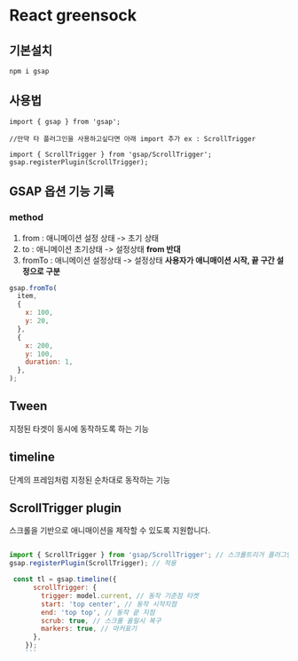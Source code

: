 # React greensock

## 기본설치

```
npm i gsap
```

## 사용법

```
import { gsap } from 'gsap';

//만약 타 플러그인을 사용하고싶다면 아래 import 추가 ex : ScrollTrigger

import { ScrollTrigger } from 'gsap/ScrollTrigger';
gsap.registerPlugin(ScrollTrigger);

```

## GSAP 옵션 기능 기록

### method

1. from : 애니메이션 설정 상태 -> 초기 상태
2. to : 애니메이션 초기상태 -> 설정상태 **from 반대**
3. fromTo : 애니메이션 설정상태 -> 설정상태 **사용자가 애니매이션 시작, 끝 구간 설정으로 구분**

```js
gsap.fromTo(
  item,
  {
    x: 100,
    y: 20,
  },
  {
    x: 200,
    y: 100,
    duration: 1,
  },
);
```

## Tween

지정된 타겟이 동시에 동작하도록 하는 기능

## timeline

단계의 프레임처럼 지정된 순차대로 동작하는 기능

## ScrollTrigger plugin

스크롤을 기반으로 애니매이션을 제작할 수 있도록 지원합니다.

````js

import { ScrollTrigger } from 'gsap/ScrollTrigger'; // 스크롤트리거 플러그인 불러오기
gsap.registerPlugin(ScrollTrigger); // 적용

 const tl = gsap.timeline({
      scrollTrigger: {
        trigger: model.current, // 동작 기준점 타켓
        start: 'top center', // 동작 시작지점
        end: 'top top', // 동작 끝 지점
        scrub: true, // 스크롤 올릴시 복구
        markers: true, // 마커표기
      },
    });
    ```
````

